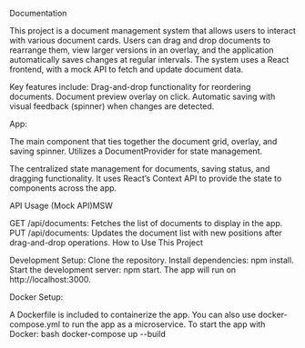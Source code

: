 Documentation

This project is a document management system that allows users to interact with various document cards. Users can drag and drop documents to rearrange them, view larger versions in an overlay, and the application automatically saves changes at regular intervals.
The system uses a React frontend, with a mock API to fetch and update document data.

Key features include:
Drag-and-drop functionality for reordering documents.
Document preview overlay on click.
Automatic saving with visual feedback (spinner) when changes are detected.

App:

The main component that ties together the document grid, overlay, and saving spinner.
Utilizes a DocumentProvider for state management.



The centralized state management for documents, saving status, and dragging functionality.
It uses React’s Context API to provide the state to components across the app.

API Usage (Mock API)MSW 

GET /api/documents: Fetches the list of documents to display in the app.
PUT /api/documents: Updates the document list with new positions after drag-and-drop operations.
How to Use This Project

Development Setup:
Clone the repository.
Install dependencies: npm install.
Start the development server: npm start.
The app will run on http://localhost:3000.

Docker Setup:

A Dockerfile is included to containerize the app. You can also use docker-compose.yml to run the app as a microservice.
To start the app with Docker:
bash
docker-compose up --build
